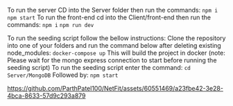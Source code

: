 To run the server CD into the Server folder then run the commands:
`npm i`
`npm start`
To run the front-end cd into the Client/front-end then run the commands: 
`npm i`
`npm run dev`

To run the seeding script follow the bellow instructions:
Clone the repository into one of your folders and run the command below after deleting existing node_modules:
`docker-compose up`
This will build the project in docker (note: Please wait for the mongo express connection
to start before running the seeding script)
To run the seeding script enter the command:
`cd Server/MongoDB`
Followed by:
`npm start`

https://github.com/ParthPatel100/NetFit/assets/60551469/a23fbe42-3e28-4bca-8633-57d9c293a879


